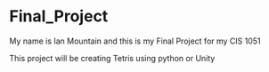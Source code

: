 # Final_Project
My name is Ian Mountain and this is my Final Project for my CIS 1051

This project will be creating Tetris using python or Unity
